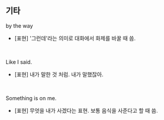 ## 기타

by the way
- [표현] '그런데'라는 의미로 대화에서 화제를 바꿀 때 씀.

<br>

Like I said.
- [표현] 내가 말한 것 처럼. 내가 말했잖아.

<br>

Something is on me.
- [표현] 무엇을 내가 사겠다는 표현. 보통 음식을 사준다고 할 때 씀.
